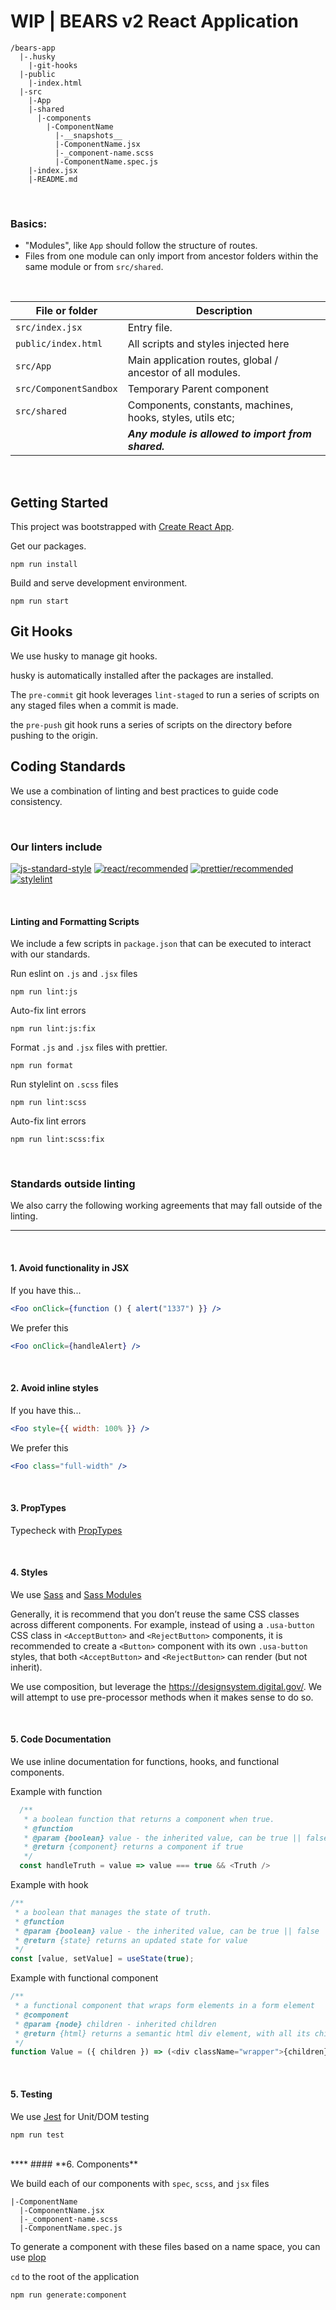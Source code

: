 # WIP | BEARS v2 React Application

```text
/bears-app
  |-.husky
    |-git-hooks
  |-public
    |-index.html
  |-src
    |-App
    |-shared
      |-components
        |-ComponentName
          |-__snapshots__
          |-ComponentName.jsx
          |-_component-name.scss
          |-ComponentName.spec.js
    |-index.jsx
    |-README.md
```

<br>

### Basics:

- "Modules", like `App` should follow the structure of routes.
- Files from one module can only import from ancestor folders within the same module or from `src/shared`.

<br>

| File or folder      | Description                                                |
| ------------------- | ---------------------------------------------------------- |
| `src/index.jsx`     | Entry file.                                                |
| `public/index.html` | All scripts and styles injected here                       |
| `src/App`           | Main application routes, global / ancestor of all modules. |
| `src/ComponentSandbox`| Temporary Parent component |
| `src/shared`        | Components, constants, machines, hooks, styles, utils etc; |
|                     | **_Any module is allowed to import from shared._**         |

<br>

## Getting Started

This project was bootstrapped with [Create React App](https://github.com/facebook/create-react-app).

Get our packages.

```shell
npm run install
```

Build and serve development environment.

```shell
npm run start
```
## Git Hooks

We use husky to manage git hooks.

husky is automatically installed after the packages are installed.

The `pre-commit` git hook leverages `lint-staged` to run a series of scripts on any staged files when a commit is made.

the `pre-push` git hook runs a series of scripts on the directory before pushing to the origin.


## Coding Standards

We use a combination of linting and best practices to guide code consistency.

<br>

### Our linters include

[![js-standard-style](https://img.shields.io/badge/code%20style%20JS-standard-brightgreen.svg)](http://standardjs.com)
[![react/recommended](https://img.shields.io/badge/code%20style%20React-recommended-brightgreen.svg)](https://github.com/yannickcr/eslint-plugin-react)
[![prettier/recommended](https://img.shields.io/badge/code%20format/prettier-%20recomended-brightgreen.svg)](https://github.com/prettier/eslint-plugin-prettier)
[![stylelint](https://img.shields.io/badge/code%20format/stylelint-%20standard-brightgreen.svg)](https://github.com/cypress-io/eslint-plugin-cypress)


<br>

#### Linting and Formatting Scripts

We include a few scripts in `package.json` that can be executed to interact with our standards.

Run eslint on `.js` and `.jsx` files

```shell
npm run lint:js
```

Auto-fix lint errors
```shell
npm run lint:js:fix
```

Format `.js` and `.jsx` files with prettier.

```shell
npm run format
```

Run stylelint on `.scss` files

```shell
npm run lint:scss
```

Auto-fix lint errors

```shell
npm run lint:scss:fix
```


<br>

### **Standards outside linting**

We also carry the following working agreements that may fall outside of the linting.

---

<br>

#### **1. Avoid functionality in JSX**

If you have this...

```jsx
<Foo onClick={​​​​​​​​function () {​​​​​​​​ alert("1337") }​​​​​​​​}​​​​​​​​ />
```

We prefer this

```jsx
<Foo onClick={​​​​​​​​handleAlert}​​​​​​​​ />
```

<br>

#### **2. Avoid inline styles**

If you have this...

```jsx
<Foo style={{ width: 100% }} />
```

We prefer this

```jsx
<Foo class="full-width" />
```

<br>

#### **3. PropTypes**

Typecheck with [PropTypes](https://reactjs.org/docs/typechecking-with-proptypes.html)

<br>

#### **4. Styles**

We use [Sass](https://sass-lang.com/) and [Sass Modules](https://css-tricks.com/introducing-sass-modules/)

Generally, it is recommend that you don’t reuse the same CSS classes across different components. For example, instead of using a `.usa-button` CSS class in `<AcceptButton>` and `<RejectButton>` components, it is recommended to create a `<Button>` component with its own `.usa-button` styles, that both `<AcceptButton>` and `<RejectButton>` can render (but not inherit).

We use composition, but leverage the https://designsystem.digital.gov/. We will attempt to use pre-processor methods when it makes sense to do so.

<br>

#### **5. Code Documentation**

We use inline documentation for functions, hooks, and functional components.

Example with function
```js
  /**
   * a boolean function that returns a component when true.
   * @function
   * @param {boolean} value - the inherited value, can be true || false
   * @return {component} returns a component if true
   */
  const handleTruth = value => value === true && <Truth />

```

Example with hook
```js
/**
 * a boolean that manages the state of truth.
 * @function
 * @param {boolean} value - the inherited value, can be true || false
 * @return {state} returns an updated state for value
 */
const [value, setValue] = useState(true);
```

Example with functional component

```js
/**
 * a functional component that wraps form elements in a form element
 * @component
 * @param {node} children - inherited children
 * @return {html} returns a semantic html div element, with all its children
 */
function Value = ({ children }) => (<div className="wrapper">{children}</div>)
```

<br>

#### **5. Testing**

We use [Jest](https://jestjs.io/) for Unit/DOM testing

```sh
npm run test
```

<br>
****
#### **6. Components**

We build each of our components with `spec`, `scss`, and `jsx` files

```
|-ComponentName
  |-ComponentName.jsx
  |-_component-name.scss
  |-ComponentName.spec.js
```

To generate a component with these files based on a name space,
you can use [plop](https://github.com/plopjs/plop)

`cd` to the root of the application

```sh
npm run generate:component
```
